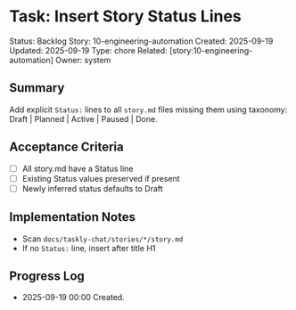 # Task: Insert Story Status Lines
Status: Backlog
Story: 10-engineering-automation
Created: 2025-09-19
Updated: 2025-09-19
Type: chore
Related: [story:10-engineering-automation]
Owner: system

## Summary
Add explicit `Status:` lines to all `story.md` files missing them using taxonomy: Draft | Planned | Active | Paused | Done.

## Acceptance Criteria
- [ ] All story.md have a Status line
- [ ] Existing Status values preserved if present
- [ ] Newly inferred status defaults to Draft

## Implementation Notes
- Scan `docs/taskly-chat/stories/*/story.md`
- If no `Status:` line, insert after title H1

## Progress Log
- 2025-09-19 00:00 Created.
